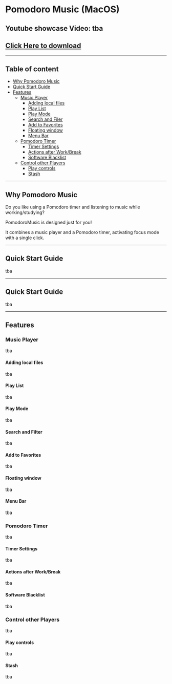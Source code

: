 # Pomodoro Music (MacOS)

## Youtube showcase Video: tba

## [Click Here to download](https://github.com/finsterniz/PomodoroMusic/raw/main/PomodoroMusic.dmg)

---

## Table of content
- [Why Pomodoro Music](#why-pomodoro-music)
- [Quick Start Guide](#quick-start-guide)
- [Features](#features)
  - [Music Player](#music-player)
    - [Adding local files](#adding-local-files)
    - [Play List](#play-list)
    - [Play Mode](#play-mode)
    - [Search and Filer](#search&filter)
    - [Add to Favorites](#add-to-favorites)
    - [Floating window](#floating-window)
    - [Menu Bar](#menu-bar)
  - [Pomodoro Timer](#pomodoro-timer)
    - [Timer Settings](#timer-settings)
    - [Actions after Work/Break](#actions-after-work&break)
    - [Software Blacklist](#software-blacklist)
  - [Control other Players](#control-other-players)
    - [Play controls](#basic-control)
    - [Stash](#stash)
---
## Why Pomodoro Music

Do you like using a Pomodoro timer and listening to music while working/studying?

PomodoroMusic is designed just for you!

It combines a music player and a Pomodoro timer, activating focus mode with a single click.

---

## Quick Start Guide
tba

---

## Quick Start Guide
tba

---

## Features

### Music Player
tba

#### Adding local files
tba

#### Play List
tba

#### Play Mode
tba

#### Search and Filter
tba

#### Add to Favorites
tba

#### Floating window
tba

#### Menu Bar
tba

### Pomodoro Timer
tba

#### Timer Settings
tba

#### Actions after Work/Break
tba

#### Software Blacklist
tba

### Control other Players
tba

#### Play controls
tba

#### Stash
tba
